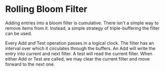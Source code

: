 Rolling Bloom Filter
====================

Adding entries into a bloom filter is cumulative.
There isn't a simple way to remove items from it.
Instead, a simple strategy of triple-buffering the filter can be used.

Every Add and Test operation passes in a logical clock.
The filter has an interval over which it circulates through the buffers.
An Add will write the entry into current and next filter.
A test will read the current filter.
When either Add or Test are called, we may clear the current filter and move forward to the next one.
